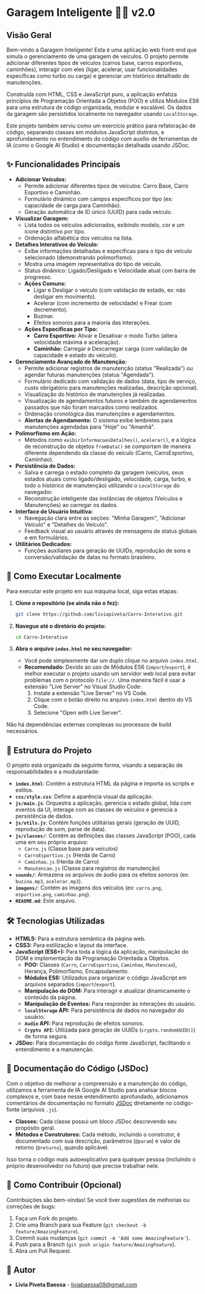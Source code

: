 # Garagem Inteligente 🚗💨 v2.0

## Visão Geral

Bem-vindo à Garagem Inteligente! Esta é uma aplicação web front-end que simula o gerenciamento de uma garagem de veículos. O projeto permite adicionar diferentes tipos de veículos (carros base, carros esportivos, caminhões), interagir com eles (ligar, acelerar, usar funcionalidades específicas como turbo ou carga) e gerenciar um histórico detalhado de manutenções.

Construída com HTML, CSS e JavaScript puro, a aplicação enfatiza princípios de Programação Orientada a Objetos (POO) e utiliza Módulos ES6 para uma estrutura de código organizada, modular e escalável. Os dados da garagem são persistidos localmente no navegador usando `LocalStorage`.

Este projeto também serviu como um exercício prático para refatoração de código, separando classes em módulos JavaScript distintos, e aprofundamento no entendimento do código com auxílio de ferramentas de IA (como o Google AI Studio) e documentação detalhada usando JSDoc.

## ✨ Funcionalidades Principais

*   **Adicionar Veículos:**
    *   Permite adicionar diferentes tipos de veículos: Carro Base, Carro Esportivo e Caminhão.
    *   Formulário dinâmico com campos específicos por tipo (ex: capacidade de carga para Caminhão).
    *   Geração automática de ID único (UUID) para cada veículo.
*   **Visualizar Garagem:**
    *   Lista todos os veículos adicionados, exibindo modelo, cor e um ícone distintivo por tipo.
    *   Ordenação alfabética dos veículos na lista.
*   **Detalhes Interativos do Veículo:**
    *   Exibe informações detalhadas e específicas para o tipo de veículo selecionado (demonstrando polimorfismo).
    *   Mostra uma imagem representativa do tipo de veículo.
    *   Status dinâmico: Ligado/Desligado e Velocidade atual com barra de progresso.
    *   **Ações Comuns:**
        *   Ligar e Desligar o veículo (com validação de estado, ex: não desligar em movimento).
        *   Acelerar (com incremento de velocidade) e Frear (com decremento).
        *   Buzinar.
        *   Efeitos sonoros para a maioria das interações.
    *   **Ações Específicas por Tipo:**
        *   **Carro Esportivo:** Ativar e Desativar o modo Turbo (altera velocidade máxima e aceleração).
        *   **Caminhão:** Carregar e Descarregar carga (com validação de capacidade e estado do veículo).
*   **Gerenciamento Avançado de Manutenção:**
    *   Permite adicionar registros de manutenção (status "Realizada") ou agendar futuras manutenções (status "Agendada").
    *   Formulário dedicado com validação de dados (data, tipo de serviço, custo obrigatório para manutenções realizadas, descrição opcional).
    *   Visualização do histórico de manutenções já realizadas.
    *   Visualização de agendamentos futuros e também de agendamentos passados que não foram marcados como realizados.
    *   Ordenação cronológica das manutenções e agendamentos.
    *   **Alertas de Agendamento:** O sistema exibe lembretes para manutenções agendadas para "Hoje" ou "Amanhã".
*   **Polimorfismo em Ação:**
    *   Métodos como `exibirInformacoesDetalhes()`, `acelerar()`, e a lógica de reconstrução de objetos `fromData()` se comportam de maneira diferente dependendo da classe do veículo (Carro, CarroEsportivo, Caminhao).
*   **Persistência de Dados:**
    *   Salva e carrega o estado completo da garagem (veículos, seus estados atuais como ligado/desligado, velocidade, carga, turbo, e todo o histórico de manutenção) utilizando o `LocalStorage` do navegador.
    *   Reconstrução inteligente das instâncias de objetos (Veículos e Manutenções) ao carregar os dados.
*   **Interface de Usuário Intuitiva:**
    *   Navegação clara entre as seções: "Minha Garagem", "Adicionar Veículo" e "Detalhes do Veículo".
    *   Feedback visual ao usuário através de mensagens de status globais e em formulários.
*   **Utilitários Dedicados:**
    *   Funções auxiliares para geração de UUIDs, reprodução de sons e conversão/validação de datas no formato brasileiro.

## 🚀 Como Executar Localmente

Para executar este projeto em sua máquina local, siga estas etapas:

1.  **Clone o repositório (se ainda não o fez):**
    ```bash
    git clone https://github.com/liviapiveta/Carro-Interativo.git 
    ```

2.  **Navegue até o diretório do projeto:**
    ```bash
    cd Carro-Interativo 
    ```

3.  **Abra o arquivo `index.html` no seu navegador:**
    *   Você pode simplesmente dar um duplo clique no arquivo `index.html`.
    *   **Recomendado:** Devido ao uso de Módulos ES6 (`import`/`export`), é melhor executar o projeto usando um servidor web local para evitar problemas com o protocolo `file://`. Uma maneira fácil é usar a extensão "Live Server" no Visual Studio Code:
        1.  Instale a extensão "Live Server" no VS Code.
        2.  Clique com o botão direito no arquivo `index.html` dentro do VS Code.
        3.  Selecione "Open with Live Server".

Não há dependências externas complexas ou processos de build necessários.

## 📂 Estrutura do Projeto

O projeto está organizado da seguinte forma, visando a separação de responsabilidades e a modularidade:

*   **`index.html`**: Contém a estrutura HTML da página e importa os scripts e estilos.
*   **`css/style.css`**: Define a aparência visual da aplicação.
*   **`js/main.js`**: Orquestra a aplicação, gerencia o estado global, lida com eventos da UI, interage com as classes de veículos e gerencia a persistência de dados.
*   **`js/utils.js`**: Contém funções utilitárias gerais (geração de UUID, reprodução de som, parse de data).
*   **`js/classes/`**: Contém as definições das classes JavaScript (POO), cada uma em seu próprio arquivo:
    *   `Carro.js` (Classe base para veículos)
    *   `CarroEsportivo.js` (Herda de Carro)
    *   `Caminhao.js` (Herda de Carro)
    *   `Manutencao.js` (Classe para registros de manutenção)
*   **`sounds/`**: Armazena os arquivos de áudio para os efeitos sonoros (ex: `buzina.mp3`, `acelerar.mp3`).
*   **`imagens/`**: Contém as imagens dos veículos (ex: `carro.png`, `esportivo.png`, `caminhao.png`).
*   **`README.md`**: Este arquivo.

## 🛠️ Tecnologias Utilizadas

*   **HTML5:** Para a estrutura semântica da página web.
*   **CSS3:** Para estilização e layout da interface.
*   **JavaScript (ES6+):** Para toda a lógica da aplicação, manipulação do DOM e implementação da Programação Orientada a Objetos.
    *   **POO:** Classes (`Carro`, `CarroEsportivo`, `Caminhao`, `Manutencao`), Herança, Polimorfismo, Encapsulamento.
    *   **Módulos ES6:** Utilizados para organizar o código JavaScript em arquivos separados (`import`/`export`).
    *   **Manipulação do DOM:** Para interagir e atualizar dinamicamente o conteúdo da página.
    *   **Manipulação de Eventos:** Para responder às interações do usuário.
    *   **`localStorage` API:** Para persistência de dados no navegador do usuário.
    *   **`Audio` API:** Para reprodução de efeitos sonoros.
    *   **`Crypto API`:** Utilizada para geração de UUIDs (`crypto.randomUUID()`) de forma segura.
*   **JSDoc:** Para documentação do código fonte JavaScript, facilitando o entendimento e a manutenção.

## 📖 Documentação do Código (JSDoc)

Com o objetivo de melhorar a compreensão e a manutenção do código, utilizamos a ferramenta de IA Google AI Studio para analisar blocos complexos e, com base nesse entendimento aprofundado, adicionamos comentários de documentação no formato [JSDoc](https://jsdoc.app/) diretamente no código-fonte (arquivos `.js`).

*   **Classes:** Cada classe possui um bloco JSDoc descrevendo seu propósito geral.
*   **Métodos e Construtores:** Cada método, incluindo o construtor, é documentado com sua descrição, parâmetros (`@param`) e valor de retorno (`@returns`), quando aplicável.

Isso torna o código mais autoexplicativo para qualquer pessoa (incluindo o próprio desenvolvedor no futuro) que precise trabalhar nele.

## 🤝 Como Contribuir (Opcional)

Contribuições são bem-vindas! Se você tiver sugestões de melhorias ou correções de bugs:

1.  Faça um Fork do projeto.
2.  Crie uma Branch para sua Feature (`git checkout -b feature/AmazingFeature`).
3.  Commit suas mudanças (`git commit -m 'Add some AmazingFeature'`).
4.  Push para a Branch (`git push origin feature/AmazingFeature`).
5.  Abra um Pull Request.

## 👤 Autor

*   **Livia Piveta Baessa** - liviabaessa09@gmail.com
